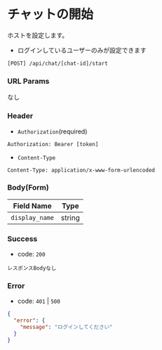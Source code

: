 # チャットの開始

ホストを設定します。

- ログインしているユーザーのみが設定できます

```
[POST] /api/chat/[chat-id]/start
```

### URL Params

なし

### Header

- `Authorization`(required)

```text
Authorization: Bearer [token]
```

- `Content-Type`

```text
Content-Type: application/x-www-form-urlencoded
```

### Body(Form)

| Field Name     | Type   | 
|----------------|--------|
| `display_name` | string |

### Success

- code: `200`

```text
レスポンスBodyなし
```

### Error

- code: `401` | `500`

```json
{
  "error": {
    "message": "ログインしてください"
  }
}
```
